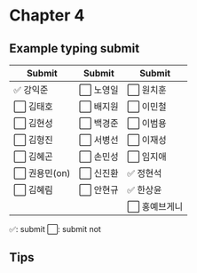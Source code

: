 # Chapter 4

## Example typing submit

|Submit|Submit|Submit|
| ----- | ----- | ----- |
|✅ 강익준     |⬜️ 노영일 |⬜️ 원치훈     |
|⬜️ 김태호     |⬜️ 배지원 |⬜️ 이민철     |
|⬜️ 김현성     |⬜️ 백경준 |⬜️ 이범용     |
|⬜️ 김형진     |⬜️ 서병선 |⬜️ 이재성     |
|⬜️ 김혜곤     |⬜️ 손민성 |⬜️ 임지애     |
|⬜️ 권용민(on) |⬜️ 신진환 |✅ 정현석     |
|⬜️ 김혜림     |⬜️ 안현규 |✅ 한상윤     |
|             |         |⬜️ 홍예브게니  |


✅: submit
⬜️: submit not

## Tips


